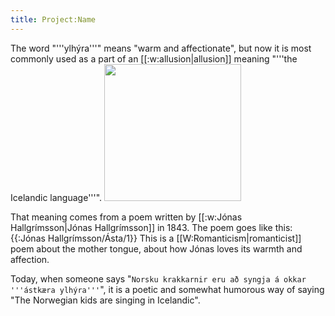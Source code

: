 ```yaml
---
title: Project:Name
---
```


The word "'''ylhýra'''" means "warm and affectionate", but now it is most commonly used as a part of an [[:w:allusion|allusion]] meaning "'''the Icelandic language'''".
<Image src="Jonash.jpg" width="219" height="219" caption="[[:w:Jónas Hallgrímsson|Jónas Hallgrímsson]]"/>

That meaning comes from a poem written by [[:w:Jónas Hallgrímsson|Jónas Hallgrímsson]] in 1843. The poem goes like this:
{{:Jónas Hallgrímsson/Ásta/1}}
This is a [[W:Romanticism|romanticist]] poem about the mother tongue, about how Jónas loves its warmth and affection.

Today, when someone says "`Norsku krakkarnir eru að syngja á okkar '''ástkæra ylhýra'''`", it is a poetic and somewhat humorous way of saying "The Norwegian kids are singing in Icelandic".

<!--{{public domain}}-->